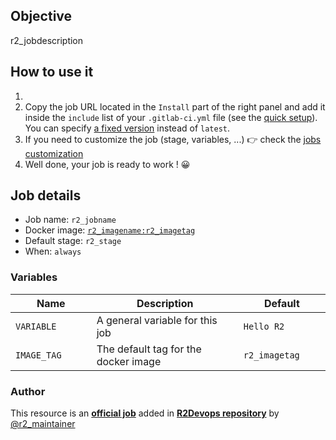 ## Objective

r2_jobdescription

## How to use it

1. <Your steps>
1. Copy the job URL located in the `Install` part of the right panel and add it inside the `include` list of your `.gitlab-ci.yml` file (see the [quick setup](/use-the-hub/#quick-setup)). You can specify [a fixed version](#changelog) instead of `latest`.
1. If you need to customize the job (stage, variables, ...) 👉 check the [jobs
   customization](/use-the-hub/#jobs-customization)
1. Well done, your job is ready to work ! 😀

## Job details

* Job name: `r2_jobname`
* Docker image:
[`r2_imagename:r2_imagetag`](https://hub.docker.com/r/_/r2_imagename)
* Default stage: `r2_stage`
* When: `always`

### Variables

| Name | Description | Default |
| ---- | ----------- | ------- |
| `VARIABLE` <img width=100/> | A general variable for this job <img width=175/>| `Hello R2` <img width=100/>|
| `IMAGE_TAG` | The default tag for the docker image | `r2_imagetag`  |

### Author
This resource is an **[official job](https://docs.r2devops.io/faq-labels/)** added in [**R2Devops repository**](https://gitlab.com/r2devops/hub) by [@r2_maintainer](https://gitlab.com/r2_maintainer)